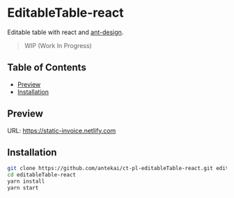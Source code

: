 # EditableTable-react

Editable table with react and [ant-design](https://ant.design/).

> WIP (Work In Progress)

## Table of Contents

- [Preview](<(#preview)>)
- [Installation](#installation)

## Preview

URL: https://static-invoice.netlify.com

## Installation

```sh
git clone https://github.com/antekai/ct-pl-editableTable-react.git editableTable-react
cd editableTable-react
yarn install
yarn start
```
